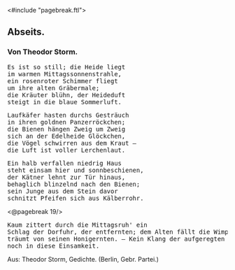 <#include "pagebreak.ftl">
<h2>Abseits.</h2>

<h3>Von Theodor Storm.</h3>

<pre>Es ist so still; die Heide liegt
im warmen Mittagssonnenstrahle,
ein rosenroter Schimmer fliegt
um ihre alten Gräbermale;
die Kräuter blühn, der Heideduft
steigt in die blaue Sommerluft.</pre>

<pre>Laufkäfer hasten durchs Gesträuch
in ihren goldnen Panzerröckchen;
die Bienen hängen Zweig um Zweig
sich an der Edelheide Glöckchen,
die Vögel schwirren aus dem Kraut &ndash;
die Luft ist voller Lerchenlaut.</pre>

<pre>Ein halb verfallen niedrig Haus
steht einsam hier und sonnbeschienen,
der Kätner lehnt zur Tür hinaus,
behaglich blinzelnd nach den Bienen;
sein Junge aus dem Stein davor
schnitzt Pfeifen sich aus Kälberrohr.</pre>

\<@pagebreak 19/><pre>Kaum zittert durch die Mittagsruh'
ein Schlag der Dorfuhr, der entfernten;
dem Alten fällt die Wimper zu,
er träumt von seinen Honigernten.
&ndash; Kein Klang der aufgeregten Zeit
drang noch in diese Einsamkeit.</pre>

<div class="source">Aus: Theodor Storm, Gedichte. (Berlin, Gebr. Partei.)</div>

